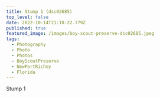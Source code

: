 ```yaml
---
title: Stump 1 (dsc02685)
top_level: false
date: 2022-10-14T21:10:22.779Z
published: true
featured_image: /images/boy-scout-preserve-dsc02685.jpeg
tags:
  - Photography
  - Photo
  - Photos
  - BoyScoutPreserve
  - NewPortRichey
  - Florida
---
```

Stump 1